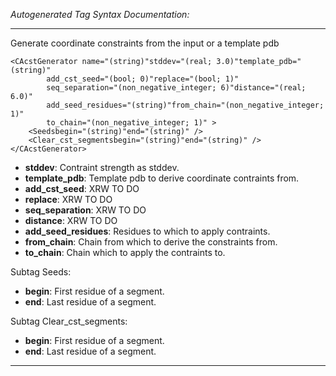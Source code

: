 _Autogenerated Tag Syntax Documentation:_

---
Generate coordinate constraints from the input or a template pdb

```
<CAcstGenerator name="(string)"stddev="(real; 3.0)"template_pdb="(string)"
        add_cst_seed="(bool; 0)"replace="(bool; 1)"
        seq_separation="(non_negative_integer; 6)"distance="(real; 6.0)"
        add_seed_residues="(string)"from_chain="(non_negative_integer; 1)"
        to_chain="(non_negative_integer; 1)" >
    <Seedsbegin="(string)"end="(string)" />
    <Clear_cst_segmentsbegin="(string)"end="(string)" />
</CAcstGenerator>
```

-   **stddev**: Contraint strength as stddev.
-   **template_pdb**: Template pdb to derive coordinate contraints from.
-   **add_cst_seed**: XRW TO DO
-   **replace**: XRW TO DO
-   **seq_separation**: XRW TO DO
-   **distance**: XRW TO DO
-   **add_seed_residues**: Residues to which to apply contraints.
-   **from_chain**: Chain from which to derive the constraints from.
-   **to_chain**: Chain which to apply the contraints to.


Subtag Seeds:   

-   **begin**: First residue of a segment.
-   **end**: Last residue of a segment.

Subtag Clear_cst_segments:   

-   **begin**: First residue of a segment.
-   **end**: Last residue of a segment.

---
